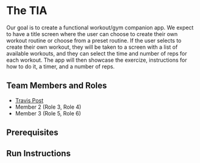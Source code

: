 # The TIA

Our goal is to create a functional workout/gym companion app. We expect to have a title screen where the user can choose to create their own workout routine or choose from a preset routine. If the user selects to create their own workout, they will be taken to a screen with a list of available workouts, and they can select the time and number of reps for each workout. The app will then showcase the exercize, instructions for how to do it, a timer, and a number of reps. 


## Team Members and Roles

* [Travis Post](https://github.com/AboveLogic/CIS350-HW-2) 
* Member 2 (Role 3, Role 4)
* Member 3 (Role 5, Role 6)

## Prerequisites

## Run Instructions
